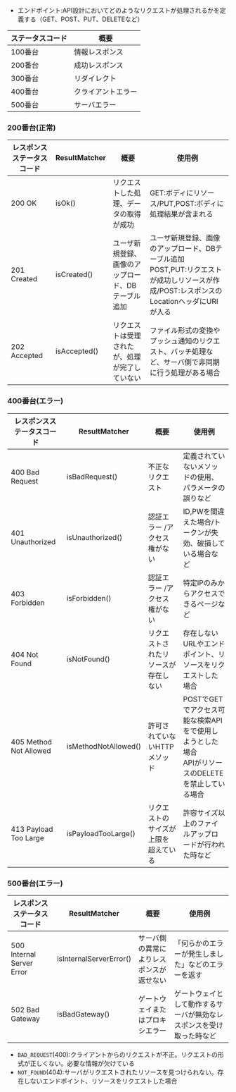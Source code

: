 - エンドポイント:API設計においてどのようなリクエストが処理されるかを定義する（GET、POST、PUT、DELETEなど）

| ステータスコード | 概要        |
|----------|-----------|
| 100番台    | 情報レスポンス   |
| 200番台    | 成功レスポンス   |
| 300番台    | リダイレクト    |
| 400番台    | クライアントエラー |
| 500番台    | サーバエラー    |

### 200番台(正常)

| レスポンスステータスコード | ResultMatcher | 概要                         | 使用例                                                                                     |
|---------------|---------------|----------------------------|-----------------------------------------------------------------------------------------|
| 200 OK        | isOk()        | リクエストした処理、データの取得が成功        | GET:ボディにリソース/PUT,POST:ボディに処理結果が含まれる                                                     |
| 201 Created   | isCreated()   | ユーザ新規登録、画像のアップロード、DBテーブル追加 | ユーザ新規登録、画像のアップロード、DBテーブル追加 <br> POST,PUT:リクエストが成功しリソースが作成/POST:レスポンスのLocationヘッダにURIが入る |
| 202 Accepted  | isAccepted()  | リクエストは受理されたが、処理が完了していない    | ファイル形式の変換やプッシュ通知のリクエスト、バッチ処理など、サーバ側で非同期に行う処理がある場合                                       |

### 400番台(エラー)

| レスポンスステータスコード          | ResultMatcher        | 概要                 | 使用例                                                             |
|------------------------|----------------------|--------------------|-----------------------------------------------------------------|
| 400 Bad Request        | isBadRequest()       | 不正なリクエスト           | 定義されていないメソッドの使用、パラメータの誤りなど                                      |
| 401 Unauthorized       | isUnauthorized()     | 認証エラー /アクセス権がない    | ID,PWを間違えた場合/トークンが失効、破損している場合など                                 | 
| 403 Forbidden          | isForbidden()        | 認証エラー /アクセス権がない    | 特定IPのみからアクセスできるページなど                                            |
| 404 Not Found          | isNotFound()         | リクエストされたリソースが存在しない | 存在しないURLやエンドポイント、リソースをリクエストした場合                                 |
| 405 Method Not Allowed | isMethodNotAllowed() | 許可されていないHTTPメソッド   | POSTでGETでアクセス可能な検索APIをで使用しようとした場合 <br> APIがリソースのDELETEを禁止している場合 |
| 413 Payload Too Large  | isPayloadTooLarge()  | リクエストのサイズが上限を超えている | 許容サイズ以上のファイルアップロードが行われた時など                                      |

### 500番台(エラー)

| レスポンスステータスコード             | ResultMatcher           | 概要                   | 使用例                                |
|---------------------------|-------------------------|----------------------|------------------------------------|
| 500 Internal Server Error | isInternalServerError() | サーバ側の異常によりレスポンスが返せない | 「何らかのエラーが発生しました」などのエラーを返す          |
| 502 Bad Gateway           | isBadGateway()          | ゲートウェイまたはプロキシエラー     | ゲートウェイとして動作するサーバが無効なレスポンスを受け取った時など |

- `BAD_REQUEST`(400):クライアントからのリクエストが不正。リクエストの形式が正しくない。必要な情報が欠けている
- `NOT_FOUND`(404):サーバがリクエストされたリソースを見つけられない。存在しないエンドポイント、リソースをリクエストした場合
